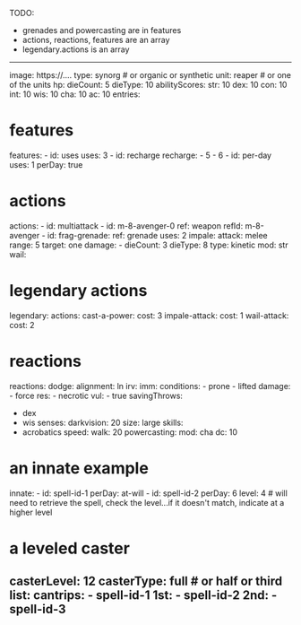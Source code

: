 TODO:
- grenades and powercasting are in features
- actions, reactions, features are an array
- legendary.actions is an array

---
image: https://....
type: synorg # or organic or synthetic
unit: reaper # or one of the units
hp:
  dieCount: 5
  dieType: 10
abilityScores:
  str: 10
  dex: 10
  con: 10
  int: 10
  wis: 10
  cha: 10
ac: 10
entries:
  # features
  features:
    - id: uses
      uses: 3
    - id: recharge
      recharge:
        - 5
        - 6
    - id: per-day
      uses: 1
      perDay: true
  # actions
  actions:
    - id: multiattack
    - id: m-8-avenger-0
      ref: weapon
      refId: m-8-avenger
    - id: frag-grenade:
      ref: grenade
      uses: 2
    impale:
      attack: melee
      range: 5
      target: one
      damage:
        - dieCount: 3
          dieType: 8
          type: kinetic
          mod: str
    wail:
  # legendary actions
  legendary:
    actions:
      cast-a-power:
        cost: 3
      impale-attack:
        cost: 1
      wail-attack:
        cost: 2
  # reactions
  reactions:
    dodge:
alignment: ln
irv:
  imm:
    conditions:
      - prone
      - lifted
    damage:
      - force
  res:
    - necrotic
  vul:
    - true
savingThrows:
  - dex
  - wis
senses:
  darkvision: 20
size: large
skills:
  - acrobatics
speed:
  walk: 20
powercasting:
  mod: cha
  dc: 10
  # an innate example
  innate:
    - id: spell-id-1
      perDay: at-will
    - id: spell-id-2
      perDay: 6
      level: 4 # will need to retrieve the spell, check the level...if it doesn't match, indicate at a higher level
  # a leveled caster
  casterLevel: 12
  casterType: full # or half or third
  list:
    cantrips:
      - spell-id-1
    1st:
      - spell-id-2
    2nd:
      - spell-id-3
---
